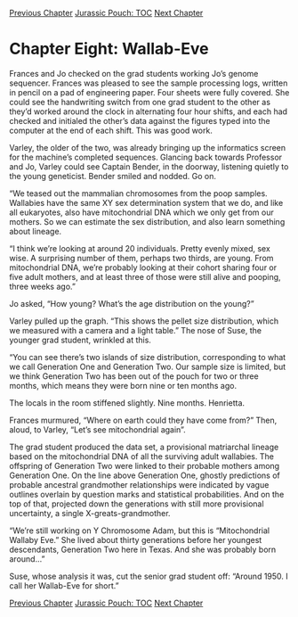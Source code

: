 [Previous Chapter](ch07.md) [Jurassic Pouch: TOC](README.md) [Next Chapter](ch09.md)

# Chapter Eight: Wallab-Eve

Frances and Jo checked on the grad students working Jo’s genome sequencer. Frances was pleased to see the sample processing logs, written in pencil on a pad of engineering paper. Four sheets were fully covered. She could see the handwriting switch from one grad student to the other as they’d worked around the clock in alternating four hour shifts, and each had checked and initialed the other’s data against the figures typed into the computer at the end of each shift. This was good work.

Varley, the older of the two, was already bringing up the informatics screen for the machine’s completed sequences. Glancing back towards Professor and Jo, Varley could see Captain Bender, in the doorway, listening quietly to the young geneticist. Bender smiled and nodded. Go on.

“We teased out the mammalian chromosomes from the poop samples. Wallabies have the same XY sex determination system that we do, and like all eukaryotes, also have mitochondrial DNA which we only get from our mothers. So we can estimate the sex distribution, and also learn something about lineage. 

“I think we’re looking at around 20 individuals. Pretty evenly mixed, sex wise. A surprising number of them, perhaps two thirds, are young. From mitochondrial DNA, we’re probably looking at their cohort sharing four or five adult mothers, and at least three of those were still alive and pooping, three weeks ago.”

Jo asked, “How young? What’s the age distribution on the young?”

Varley pulled up the graph. “This shows the pellet size distribution, which we measured with a camera and a light table.” The nose of Suse, the younger grad student, wrinkled at this.

“You can see there’s two islands of size distribution, corresponding to what we call Generation One and Generation Two. Our sample size is limited, but we think Generation Two has been out of the pouch for two or three months, which means they were born nine or ten months ago.

The locals in the room stiffened slightly. Nine months. Henrietta.

Frances murmured, “Where on earth could they have come from?” Then, aloud, to Varley, “Let’s see mitochondrial again”.

The grad student produced the data set, a provisional matriarchal lineage based on the mitochondrial DNA of all the surviving adult wallabies. The offspring of Generation Two were linked to their probable mothers among Generation One. On the line above Generation One, ghostly predictions of probable ancestral grandmother relationships were indicated by vague outlines overlain by question marks and statistical probabilities. And on the top of that, projected down the generations with still more provisional uncertainty, a single X-greats-grandmother.

“We’re still working on Y Chromosome Adam, but this is “Mitochondrial Wallaby Eve.” She lived about thirty generations before her youngest descendants, Generation Two here in Texas. And she was probably born around…”

Suse, whose analysis it was, cut the senior grad student off: “Around 1950. I call her Wallab-Eve for short.”

[Previous Chapter](ch07.md) [Jurassic Pouch: TOC](README.md) [Next Chapter](ch09.md)


